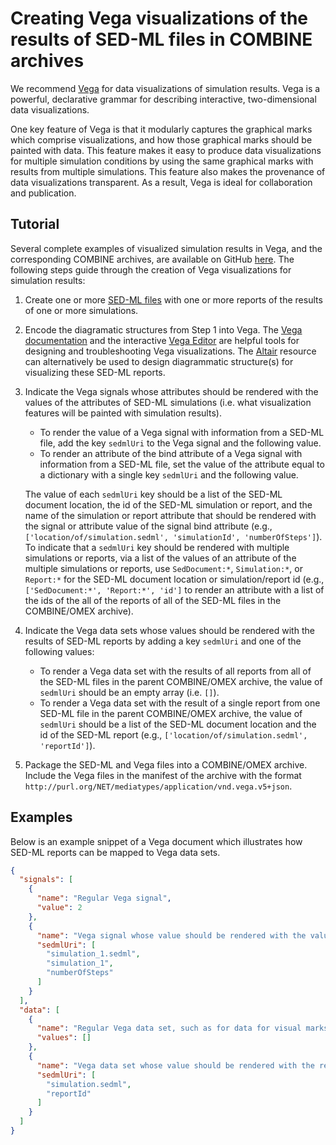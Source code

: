# Creating Vega visualizations of the results of SED-ML files in COMBINE archives

We recommend [Vega](https://vega.github.io/vega/) for data visualizations of simulation results. Vega is a powerful, declarative grammar for describing interactive, two-dimensional data visualizations.

One key feature of Vega is that it modularly captures the graphical marks which comprise visualizations, and how those graphical marks should be painted with data. This feature makes it easy to produce data visualizations for multiple simulation conditions by using the same graphical marks with results from multiple simulations. This feature also makes the provenance of data visualizations transparent. As a result, Vega is ideal for collaboration and publication.

## Tutorial

Several complete examples of visualized simulation results in Vega, and the corresponding COMBINE archives, are available on GitHub [here](https://github.com/biosimulators/Biosimulators_test_suite/tree/dev/examples). The following steps guide through the creation of Vega visualizations for simulation results:

1. Create one or more [SED-ML files](https://sed-ml.org/) with one or more reports of the results of one or more simulations.
2. Encode the diagramatic structures from Step 1 into Vega. The [Vega documentation](https://vega.github.io/vega/docs/) and the interactive [Vega Editor](https://vega.github.io/editor) are helpful tools for designing and troubleshooting Vega visualizations. The [Altair](https://altair-viz.github.io/) resource can alternatively be used to design diagrammatic structure(s) for visualizing these SED-ML reports.
3. Indicate the Vega signals whose attributes should be rendered with the values of the attributes of SED-ML simulations (i.e. what visualization features will be painted with simulation results).

    - To render the value of a Vega signal with information from a SED-ML file, add the key `sedmlUri` to the Vega signal and the following value.
    - To render an attribute of the bind attribute of a Vega signal with information from a SED-ML file, set the value of the attribute equal to a dictionary with a single key `sedmlUri` and the following value.

    The value of each `sedmlUri` key should be a list of the SED-ML document location, the id of the SED-ML simulation or report, and the name of the simulation or report attribute that should be rendered with the signal or attribute value of the signal bind attribute (e.g., `['location/of/simulation.sedml', 'simulationId', 'numberOfSteps']`). To indicate that a `sedmlUri` key should be rendered with multiple simulations or reports, via a list of the values of an attribute of the multiple simulations or reports, use `SedDocument:*`, `Simulation:*`, or `Report:*` for the SED-ML document location or simulation/report id (e.g., `['SedDocument:*', 'Report:*', 'id']` to render an attribute with a list of the ids of the all of the reports of all of the SED-ML files in the COMBINE/OMEX archive).

4. Indicate the Vega data sets whose values should be rendered with the results of SED-ML reports by adding a key `sedmlUri` and one of the following values:
    - To render a Vega data set with the results of all reports from all of the SED-ML files in the parent COMBINE/OMEX archive, the value of `sedmlUri` should be an empty array (i.e. `[]`).
    - To render a Vega data set with the result of a single report from one SED-ML file in the parent COMBINE/OMEX archive, the value of `sedmlUri` should be a list of the SED-ML document location and the id of the SED-ML report (e.g., `['location/of/simulation.sedml', 'reportId']`).

5. Package the SED-ML and Vega files into a COMBINE/OMEX archive. Include the Vega files in the manifest of the archive with the format `http://purl.org/NET/mediatypes/application/vnd.vega.v5+json`.

## Examples

Below is an example snippet of a Vega document which illustrates how SED-ML reports can be mapped to Vega data sets. 
```json
{
  "signals": [
    {
      "name": "Regular Vega signal",
      "value": 2
    },
    {
      "name": "Vega signal whose value should be rendered with the value of an attribute of a simulation of a SED-ML document",
      "sedmlUri": [
        "simulation_1.sedml",
        "simulation_1",
        "numberOfSteps"
      ]
    }
  ],
  "data": [
    {
      "name": "Regular Vega data set, such as for data for visual marks",
      "values": []
    },
    {
      "name": "Vega data set whose value should be rendered with the result of a report of a SED-ML document",
      "sedmlUri": [
        "simulation.sedml",
        "reportId"
      ]
    }
  ]
}
```
